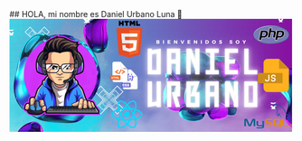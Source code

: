 <div aligne="center">
## HOLA, mi nombre es Daniel Urbano Luna 👋
</div>
<img src="https://github.com/DanielUrbanoLuna/DanielUrbanoLuna/blob/main/src/images/Daniel%20Urbano.png">
<!--
**DanielUrbanoLuna/DanielUrbanoLuna** is a ✨ _special_ ✨ repository because its `README.md` (this file) appears on your GitHub profile.

Here are some ideas to get you started:

- 🔭 I’m currently working on ...
- 🌱 I’m currently learning ...
- 👯 I’m looking to collaborate on ...
- 🤔 I’m looking for help with ...
- 💬 Ask me about ...
- 📫 How to reach me: ...
- 😄 Pronouns: ...
- ⚡ Fun fact: ...
-->
